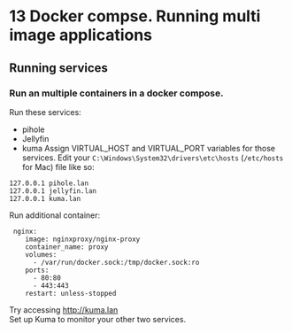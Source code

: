 # 13 Docker compse. Running multi image applications
## Running services

### Run an multiple containers in a docker compose. 
Run these services:
* pihole
* Jellyfin 
* kuma
Assign VIRTUAL_HOST and VIRTUAL_PORT variables for those services.
Edit your `C:\Windows\System32\drivers\etc\hosts` (`/etc/hosts` for Mac) file like so: 
```
127.0.0.1 pihole.lan
127.0.0.1 jellyfin.lan
127.0.0.1 kuma.lan
```
Run additional container: 
```
 nginx:
    image: nginxproxy/nginx-proxy
    container_name: proxy
    volumes:
      - /var/run/docker.sock:/tmp/docker.sock:ro
    ports:
      - 80:80
      - 443:443
    restart: unless-stopped
```
Try accessing http://kuma.lan <br>
Set up Kuma to monitor your other two services. 
